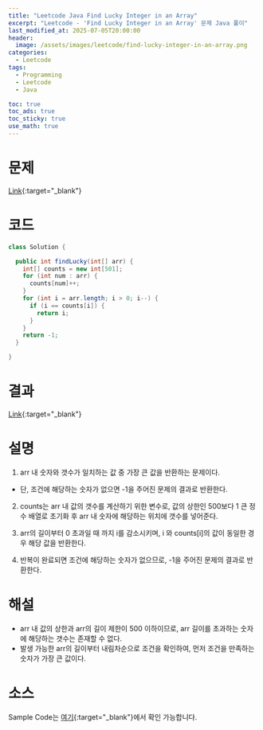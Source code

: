 ```yaml
---
title: "Leetcode Java Find Lucky Integer in an Array"
excerpt: "Leetcode - 'Find Lucky Integer in an Array' 문제 Java 풀이"
last_modified_at: 2025-07-05T20:00:00
header:
  image: /assets/images/leetcode/find-lucky-integer-in-an-array.png
categories:
  - Leetcode
tags:
  - Programming
  - Leetcode
  - Java

toc: true
toc_ads: true
toc_sticky: true
use_math: true
---
```

# 문제
[Link](https://leetcode.com/problems/find-lucky-integer-in-an-array/){:target="_blank"}

# 코드
```java
class Solution {

  public int findLucky(int[] arr) {
    int[] counts = new int[501];
    for (int num : arr) {
      counts[num]++;
    }
    for (int i = arr.length; i > 0; i--) {
      if (i == counts[i]) {
        return i;
      }
    }
    return -1;
  }

}
```

# 결과
[Link](https://leetcode.com/problems/find-lucky-integer-in-an-array/submissions/1687734521/){:target="_blank"}

# 설명
1. arr 내 숫자와 갯수가 일치하는 값 중 가장 큰 값을 반환하는 문제이다.
- 단, 조건에 해당하는 숫자가 없으면 -1을 주어진 문제의 결과로 반환한다.

2. counts는 arr 내 값의 갯수를 계산하기 위한 변수로, 값의 상한인 500보다 1 큰 정수 배열로 초기화 후 arr 내 숫자에 해당하는 위치에 갯수를 넣어준다.

3. arr의 길이부터 0 초과일 때 까지 i를 감소시키며, i 와 counts[i]의 값이 동일한 경우 해당 값을 반환한다.

4. 반복이 완료되면 조건에 해당하는 숫자가 없으므로, -1을 주어진 문제의 결과로 반환한다.

# 해설
- arr 내 값의 상한과 arr의 길이 제한이 500 이하이므로, arr 길이를 초과하는 숫자에 해당하는 갯수는 존재할 수 없다.
- 발생 가능한 arr의 길이부터 내림차순으로 조건을 확인하여, 먼저 조건을 만족하는 숫자가 가장 큰 값이다.

# 소스
Sample Code는 [여기](https://github.com/GracefulSoul/leetcode/blob/master/src/main/java/gracefulsoul/problems/FindLuckyIntegerInAnArray.java){:target="_blank"}에서 확인 가능합니다.